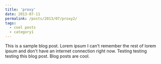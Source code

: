 ```yaml
---
title: 'proxy'
date: 2013-07-11
permalink: /posts/2013/07/proxy2/
tags:
  - cool posts
  - category1
---
```


This is a sample blog post. Lorem ipsum I can't remember the rest of lorem ipsum and don't have an internet connection right now. Testing testing testing this blog post. Blog posts are cool. 
